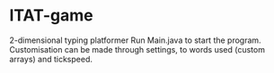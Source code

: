 # ITAT-game
2-dimensional typing platformer
Run Main.java to start the program.
Customisation can be made through settings, to words used (custom arrays) and tickspeed.
